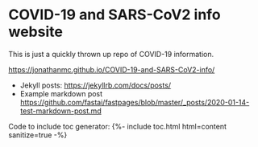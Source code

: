 # COVID-19 and SARS-CoV2 info website

This is just a quickly thrown up repo of COVID-19 information.

<https://jonathanmc.github.io/COVID-19-and-SARS-CoV2-info/>

- Jekyll posts: <https://jekyllrb.com/docs/posts/>
- Example markdown post <https://github.com/fastai/fastpages/blob/master/_posts/2020-01-14-test-markdown-post.md>

Code to include toc generator:
{%- include toc.html html=content sanitize=true -%}
